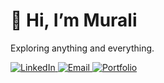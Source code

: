 # 👋 Hi, I’m Murali  

Exploring anything and everything.

<a href="https://www.linkedin.com/in/gosolo/" target="_blank">
  <img src="https://img.shields.io/badge/🔗_LinkedIn-Connect-00d4aa?style=for-the-badge&logo=linkedin&logoColor=white&labelColor=1a1a1a&color=00d4aa" alt="LinkedIn">
</a> 
<a href="mailto:mrlikrsh@gmail.com">
  <img src="https://img.shields.io/badge/Email-Transmit-ff6b6b?style=for-the-badge&logo=gmail&logoColor=white&labelColor=1a1a1a&color=ff6b6b" alt="Email">
</a>
<a href="https://mrlikl.github.io/" target="_blank">
  <img src="https://img.shields.io/badge/⚡_Portfolio-Explore-9b59b6?style=for-the-badge&logoColor=white&labelColor=1a1a1a&color=9b59b6" alt="Portfolio">
</a>

